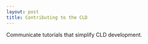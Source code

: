 ```yaml
---
layout: post
title: Contributing to the CLD
---
```


Communicate tutorials that simplify CLD development.
